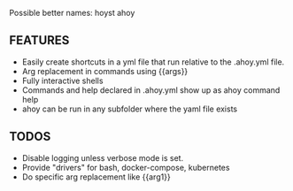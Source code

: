 Possible better names:
hoyst
ahoy

## FEATURES
- Easily create shortcuts in a yml file that run relative to the .ahoy.yml file.
- Arg replacement in commands using {{args}}
- Fully interactive shells
- Commands and help declared in .ahoy.yml show up as ahoy command help
- ahoy can be run in any subfolder where the yaml file exists

## TODOS

- Disable logging unless verbose mode is set.
- Provide "drivers" for bash, docker-compose, kubernetes
- Do specific arg replacement like {{arg1}}
